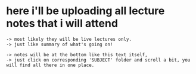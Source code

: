 
# here i'll be uploading all lecture notes that i will attend 
    
    -> most likely they will be live lectures only.
    -> just like summary of what's going on!

    -> notes will be at the bottom like this text itself,
    -> just click on corresponding 'SUBJECT' folder and scroll a bit, you will find all there in one place.
    
